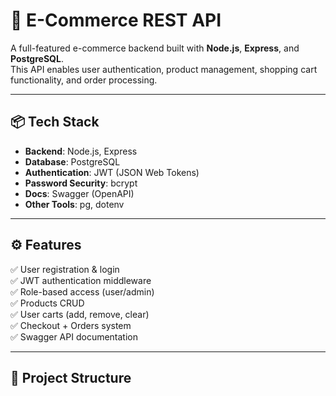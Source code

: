 # 🛒 E-Commerce REST API

A full-featured e-commerce backend built with **Node.js**, **Express**, and **PostgreSQL**.  
This API enables user authentication, product management, shopping cart functionality, and order processing.

---

## 📦 Tech Stack

- **Backend**: Node.js, Express
- **Database**: PostgreSQL
- **Authentication**: JWT (JSON Web Tokens)
- **Password Security**: bcrypt
- **Docs**: Swagger (OpenAPI)
- **Other Tools**: pg, dotenv

---

## ⚙️ Features

✅ User registration & login  
✅ JWT authentication middleware  
✅ Role-based access (user/admin)  
✅ Products CRUD  
✅ User carts (add, remove, clear)  
✅ Checkout + Orders system  
✅ Swagger API documentation

---

## 📁 Project Structure

